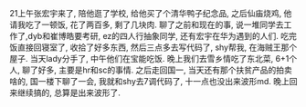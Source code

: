 21上午张宏宇来了, 陪他逛了学校, 给他买了个清华鸭子纪念品, 之后仙庙烧鸡, 他请我吃了一顿饭, 花了两百多, 剩了几块肉. 聊了之前和现在的事, 说一堆同学去工作了,dyb和崔博皓要考研, ez的四人行抽象同学, 还有宏宇在华为遇到的人们. 吃完饭直接回寝室了, 收拾了好多东西, 然后三点多去写代码了, shy帮我, 在海贼王那个屋子. 当天lady分手了, 中午他们在宝能吃饭. 晚上我们去雪乡情吃了东北菜, 6+1个人, 聊了好多, 主要是hr和sc的事情. 之后走回国一, 当天还有那个扶贫产品的拍卖啥的, 国一楼下聊了一会, 我就和shy去7调代码了, 十一点也没出来波形md. 晚上回来继续搞的, 总算是出来波形了. 
